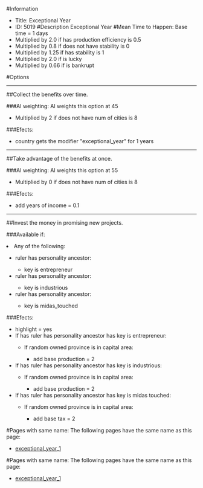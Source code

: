 #Information
 - Title: Exceptional Year
 - ID: 5019
#Description
Exceptional Year
#Mean Time to Happen:
Base time = 1 days
 - Multiplied by 2.0 if has production efficiency is 0.5
 - Multiplied by 0.8 if does not have stability is 0
 - Multiplied by 1.25 if has stability is 1
 - Multiplied by 2.0 if is lucky
 - Multiplied by 0.66 if is bankrupt

#Options

___
##Collect the benefits over time.

###AI weighting:
AI weights this option at 45
 - Multiplied by 2 if does not have num of cities is 8


###Efects:<ul><li>country gets the modifier "exceptional_year" for 1 years</li></ul>

___
##Take advantage of the benefits at once.

###AI weighting:
AI weights this option at 55
 - Multiplied by 0 if does not have num of cities is 8


###Efects:<ul><li>add years of income = 0.1</li></ul>

___
##Invest the money in promising new projects.

###Available if:
<li>Any of the following:</li><ul><li>ruler has personality ancestor:</li><ul><li>key is entrepreneur</li></ul><li>ruler has personality ancestor:</li><ul><li>key is industrious</li></ul><li>ruler has personality ancestor:</li><ul><li>key is midas_touched</li></ul></ul>

###Efects:<ul><li>highlight = yes</li><li>If has ruler has personality ancestor has key is entrepreneur:</li><ul><li>If random owned province is in capital area:</li><ul><li>add base production = 2</li></ul></ul><li>If has ruler has personality ancestor has key is industrious:</li><ul><li>If random owned province is in capital area:</li><ul><li>add base production = 2</li></ul></ul><li>If has ruler has personality ancestor has key is midas touched:</li><ul><li>If random owned province is in capital area:</li><ul><li>add base tax = 2</li></ul></ul></ul>


#Pages with same name:
The following pages have the same name as this page:
 - [exceptional_year_1](exceptional_year_1.md)


#Pages with same name:
The following pages have the same name as this page:
 - [exceptional_year_1](exceptional_year_1.md)
